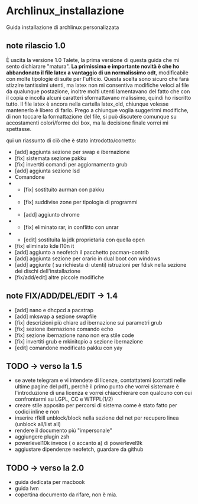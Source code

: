 # Archlinux_installazione
Guida installazione di archlinux personalizzata

## note rilascio 1.0
È uscita la versione 1.0 Talete, la prima versione di questa guida che mi sento dichiarare "matura".
__La primissima e importante novità è che ho abbandonato il file latex a vantaggio di un normalissimo odt__, modificabile con molte tipologie di suite per l'ufficio. Questa scelta sono sicuro che farà stizzire tantissimi utenti, ma latex non mi consentiva modifiche veloci al file da qualunque postazione, inoltre molti utenti lamentavano del fatto che con il copia e incolla alcuni caratteri sformattavano malissimo, quindi ho riscritto tutto. 
Il file latex è ancora nella cartella latex_old, chiunque volesse mantenerlo è libero di farlo. 
Prego a chiunque voglia suggerirmi modifiche, di non toccare la formattazione del file, si può discutere comunque su accostamenti colori/forme dei box, ma la decisione finale vorrei mi spettasse.

qui un riassunto di ciò che è stato introdotto/corretto:

* [add] aggiunta sezione per swap e ibernazione
* [fix] sistemata sezione pakku
* [fix] invertiti comandi per aggiornamento grub
* [add] aggiunta sezione lsd
* Comandone 
* * [fix] sostituito aurman con pakku
* * [fix] suddivise zone per tipologia di programmi
* * [add] aggiunto chrome
* * [fix] eliminato rar, in conflitto con unrar
* * [edit] sostituita la jdk proprietaria con quella open
* [fix] eliminato kde l10n it
* [add] aggiunto a neofetch il pacchetto pacman-contrib
* [add] aggiunta sezione per orario in dual boot con windows
* [add] aggiunte ( su richiesta di utenti) istruzioni per fdisk nella sezione dei dischi dell'installazione
* [fix/add/edit] altre piccole modifiche

## note FIX/ADD/DEL/EDIT -> 1.4
* [add] nano e dhcpcd a pacstrap
* [add] mkswap a sezione swapfile
* [fix] descrizioni più chiare ad ibernazione sui parametri grub
* [fix] sezione ibernazione comando echo
* [fix] sezione ibernazione nano non era stile code
* [fix] invertiti grub e mkinitcpio a sezione ibernazione
* [edit] comandone modificato pakku con yay

## TODO -> verso la 1.5
* se avete telegram e vi intendete di licenze, contattatemi (contatti nelle ultime pagine del pdf), perchè il primo punto che vorrei sistemare è l'introduzione di una licenza e vorrei chiacchierare con qualcuno con cui confrontarmi su LGPL, CC e WTFPL(1/2)
* creare stile apposito per percorsi di sistema come è stato fatto per codici inline e non
* inserire rfkill unblock/block nella sezione del net per recupero linea (unblock all/list all)
* rendere il documento più "impersonale"
* aggiungere plugin zsh
* powerlevel10k invece ( o accanto a) di powerlevel9k
* aggiustare dipendenze neofetch, guardare da github

## TODO -> verso la 2.0
* guida dedicata per macbook
* guida lvm
* copertina documento da rifare, non è mia.

